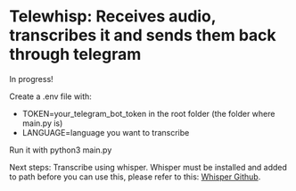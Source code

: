 # Telewhisp: Receives audio, transcribes it and sends them back through telegram

In progress!

Create a .env file with:  
* TOKEN=your_telegram_bot_token in the root folder (the folder where main.py is)
* LANGUAGE=language you want to transcribe

Run it with python3 main.py

Next steps:
Transcribe using whisper. Whisper must be installed and added to path before you can use this, please refer to this: [Whisper Github](https://github.com/openai/whisper).
